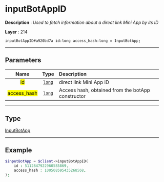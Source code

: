 # inputBotAppID

**Description** : *Used to fetch information about a direct link Mini App by its ID*

**Layer** : 214

```tl
inputBotAppID#a920bd7a id:long access_hash:long = InputBotApp;
```

---

## Parameters

| Name | Type | Description |
| :---: | :---: | :--- |
| <mark>id</mark> | [`long`](type/long) | direct link Mini App ID |
| <mark>access_hash</mark> | [`long`](type/long) | Access hash, obtained from the botApp constructor |

---

## Type

[InputBotApp](type/InputBotApp)

---

## Example

```php
$inputBotApp = $client->inputBotAppID(
	id : 5112847922960585869,
	access_hash : 100508595435268568,
);
```